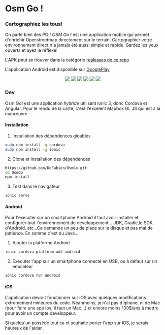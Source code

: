 # Osm Go ! 

### Cartographiez les tous! 

On parle bien des POI! 
*OSM Go !* est une application mobile qui permet d'enrichir Openstreetmap directement sur le terrain.
Cartographier votre environnement direct n'a jamais été aussi simple et rapide. Gardez les yeux ouverts et ayez le réflexe! 


L'APK peut se trouver dans la catégorie [realeases de ce repo](https://github.com/DoFabien/OsmGo/releases) 

L'application Android est disponible sur [GooglePlay](https://play.google.com/store/apps/details?id=fr.dogeo.osmgo)


 <p align="center">
  <img src="https://raw.githubusercontent.com/wiki/DoFabien/OsmGo/assets/map-vt.png?raw=true"/>
  <img src="https://raw.githubusercontent.com/wiki/DoFabien/OsmGo/assets/map-ortho.png?raw=true"/>
  <img src="https://raw.githubusercontent.com/wiki/DoFabien/OsmGo/assets/fiche.png?raw=true"/>
  <img src="https://raw.githubusercontent.com/wiki/DoFabien/OsmGo/assets/map-modif.png?raw=true"/>
  <img src="https://raw.githubusercontent.com/wiki/DoFabien/OsmGo/assets/select-primary-tag-velo.png?raw=true"/>
  <img src="https://raw.githubusercontent.com/wiki/DoFabien/OsmGo/assets/send-data.png"/>
</p>


### Dev
Osm Go! est une application *hybride* utilisant Ionic 3, donc Cordova et Angular. Pour le rendu de la carte, c'est l'excelent Mapbox GL JS qui est à la manœuvre

#### Installation 
1) Installation des dépendences gloables
```sh
sudo npm install -g cordova
sudo npm install -g ionic
```
2) Clone et installation des dépendences
```sh
https://github.com/DoFabien/OsmGo.git
cd OsmGo
npm install
```
3) Test dans le navigateur
```sh
ionic serve 
```

#### Android
Pour l'executer sur un smartphone Android il faut avoir installer et configurer tout l'environnement de developpement... JDK, Gradle,le SDK d'Android, etc...Ca demande un peu de place sur le disque et pas mal de patience. En somme c'est du Java...

1) Ajouter la platforme Android
```sh
ionic cordova platform add android
```
2) Executer l'app sur un smartphone connecté en USB, ou à défaut sur un emulateur 
```sh
ionic cordova run android
```

#### iOS
L'application devrait fonctionner sur iOS avec quelques modifications extremement mineures du code.
Néanmoins, je n'ai pas d'Iphone, ni de Mac (pour faire une app ios, il faut un Mac...) et encore moins 100$/ans à mettre pour avoir un compte developpeur.

Si quelqu'un possède tout ça et souhaite porter l'app sur iOS, je serais heureux de l'aider.